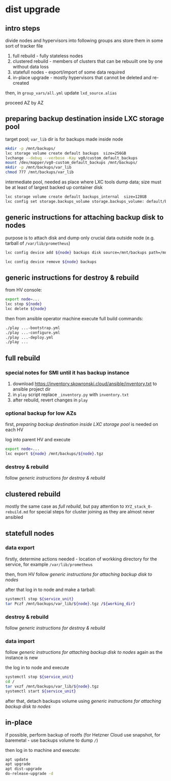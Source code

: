 # dist upgrade

## intro steps

divide nodes and hypervisors into following groups ans store them in some sort of tracker file

1. full rebuild - fully stateless nodes
2. clustered rebuild - members of clusters that can be rebuuilt one by one without data loss
3. statefull nodes - export/import of some data required
4. in-place upgrade - mostly hypervisors that cannot be deleted and re-created

then, in `group_vars/all.yml` update `lxd_source.alias`

proceed AZ by AZ

## preparing backup destination inside LXC storage pool

target pool; `var_lib` dir is for backups made inside node

```bash
mkdir -p /mnt/backups/
lxc storage volume create default backups  size=256GB
lvchange --debug --verbose -Kay vg0/custom_default_backups  
mount /dev/mapper/vg0-custom_default_backups /mnt/backups/
mkdir -p /mnt/backups/var_lib
chmod 777 /mnt/backups/var_lib
```

intermediate pool, needed as place where LXC tools dump data; size must be at least of largest backed up container disk

```bash
lxc storage volume create default backups_internal  size=128GB
lxc config set storage.backups_volume storage.backups_volume: default/backups_internal
```

## generic instructions for attaching backup disk to nodes

purpose is to attach disk and dump only crucial data outside node (e.g. tarball of `/var/lib/prometheus`)

```bash
lxc config device add ${node} backups disk source=/mnt/backups path=/mnt/backups

lxc config device remove ${node} backups
```
## generic instructions for destroy & rebuild

from HV console:

```bash
export node=...
lxc stop ${node}
lxc delete ${node}
```

then from ansible operator machine execute full build commands:

```bash
./play ...-bootstrap.yml
./play ...-configure.yml
./play ...-deploy.yml
./play ...
````

## full rebuild

### special notes for SMI until it has backup instance

1. download https://inventory.skowronski.cloud/ansible/inventory.txt to ansible project dir
2. in `play` script replace `_inventory.py` with `inventory.txt`
3. after rebuild, revert changes in `play`

### optional backup for low AZs

first, *preparing backup destination inside LXC storage pool* is needed on each HV

log into parent HV and execute

```bash
export node=...
lxc export ${node} /mnt/backups/${node}.tgz
```

### destroy & rebuild

follow *generic instructions for destroy & rebuild*

## clustered rebuild

mostly the same case as *full rebuild*, but pay attention to `XYZ_stack_0-rebuild.md` for special steps for cluster joining as they are almost never ansibled

## statefull nodes

### data export

firstly, determine actions needed - location of workking directory for the service, for example `/var/lib/prometheus`

then, from HV follow *generic instructions for attaching backup disk to nodes*

after that log in to node and make a tarball:

```bash
systemctl stop ${service_unit}
tar Pczf /mnt/backups/var_lib/${node}.tgz /${working_dir}
```

### destroy & rebuild

follow *generic instructions for destroy & rebuild*

### data import

follow *generic instructions for attaching backup disk to nodes* again as the instance is new

the log in to node and execute

```bash
systemctl stop ${service_unit}
cd /
tar vxzf /mnt/backups/var_lib/${node}.tgz
systemctl start ${service_unit}
````

after that, detach backups volume using *generic instructions for attaching backup disk to nodes*

## in-place

if possible, perform backup of rootfs (for Hetzner Cloud use snapshot, for baremetal - use backups volume to dump `/`)

then log in to machine and execute:

``` bash
apt update
apt upgrade
apt dist-upgrade
do-release-upgrade -d
```
